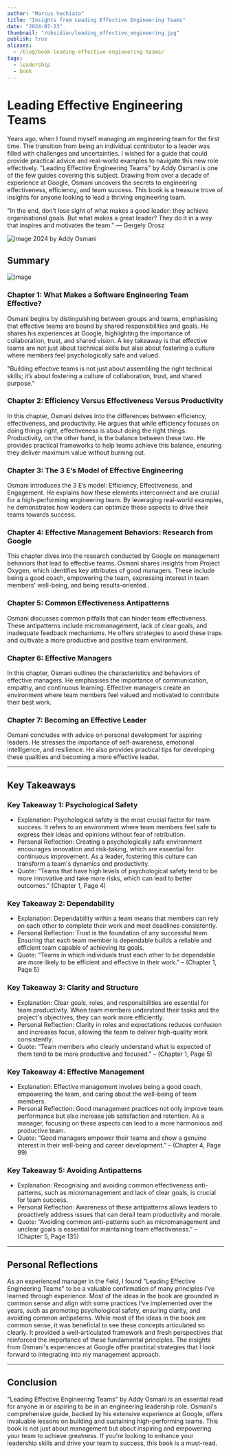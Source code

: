 ```yaml
---
author: "Marcus Vechiato"
title: "Insights from Leading Effective Engineering Teams"
date: "2024-07-23"
thumbnail: "/obsidian/leading_effective_engineering.jpg"
publish: true
aliases: 
  - /blog/book-leading-effective-engineering-teams/
tags: 
  - leadership
  - book
--- 
```


# **Leading Effective Engineering Teams**

 Years ago, when I found myself managing an engineering team for the first time. The transition from being an individual contributor to a leader was filled with challenges and uncertainties. I wished for a guide that could provide practical advice and real-world examples to navigate this new role effectively. "Leading Effective Engineering Teams" by Addy Osmani is one of the few guides covering this subject. Drawing from over a decade of experience at Google, Osmani uncovers the secrets to engineering effectiveness, efficiency, and team success. This book is a treasure trove of insights for anyone looking to lead a thriving engineering team.

"In the end, don’t lose sight of what makes a good leader: they achieve organisational goals. But what makes a great leader? They do it in a way that inspires and motivates the team." — Gergely Orosz 

![image](/obsidian/leading_effective_engineering.jpg)
2024 by Addy Osmani

## Summary
![image](/obsidian/mindmap_leading_effecting_engineering_teams.png)
### **Chapter 1: What Makes a Software Engineering Team Effective?** 
Osmani begins by distinguishing between groups and teams, emphasising that effective teams are bound by shared responsibilities and goals. He shares his experiences at Google, highlighting the importance of collaboration, trust, and shared vision. A key takeaway is that effective teams are not just about technical skills but also about fostering a culture where members feel psychologically safe and valued.

"Building effective teams is not just about assembling the right technical skills; it’s about fostering a culture of collaboration, trust, and shared purpose." 

### **Chapter 2: Efficiency Versus Effectiveness Versus Productivity**
In this chapter, Osmani delves into the differences between efficiency, effectiveness, and productivity. He argues that while efficiency focuses on doing things right, effectiveness is about doing the right things. Productivity, on the other hand, is the balance between these two. He provides practical frameworks to help teams achieve this balance, ensuring they deliver maximum value without burning out.

### **Chapter 3: The 3 E’s Model of Effective Engineering**
Osmani introduces the 3 E’s model: Efficiency, Effectiveness, and Engagement. He explains how these elements interconnect and are crucial for a high-performing engineering team. By leveraging real-world examples, he demonstrates how leaders can optimize these aspects to drive their teams towards success.

### **Chapter 4: Effective Management Behaviors: Research from Google**
This chapter dives into the research conducted by Google on management behaviors that lead to effective teams. Osmani shares insights from Project Oxygen, which identifies key attributes of good managers. These include being a good coach, empowering the team, expressing interest in team members' well-being, and being results-oriented..

### **Chapter 5: Common Effectiveness Antipatterns**
Osmani discusses common pitfalls that can hinder team effectiveness. These antipatterns include micromanagement, lack of clear goals, and inadequate feedback mechanisms. He offers strategies to avoid these traps and cultivate a more productive and positive team environment.

### **Chapter 6: Effective Managers**
In this chapter, Osmani outlines the characteristics and behaviors of effective managers. He emphasises the importance of communication, empathy, and continuous learning. Effective managers create an environment where team members feel valued and motivated to contribute their best work.

### **Chapter 7: Becoming an Effective Leader**
Osmani concludes with advice on personal development for aspiring leaders. He stresses the importance of self-awareness, emotional intelligence, and resilience. He also provides practical tips for developing these qualities and becoming a more effective leader.

--- 

## **Key Takeaways**

### **Key Takeaway 1: Psychological Safety**
- Explanation: Psychological safety is the most crucial factor for team success. It refers to an environment where team members feel safe to express their ideas and opinions without fear of retribution.
- Personal Reflection: Creating a psychologically safe environment encourages innovation and risk-taking, which are essential for continuous improvement. As a leader, fostering this culture can transform a team's dynamics and productivity.
- Quote: “Teams that have high levels of psychological safety tend to be more innovative and take more risks, which can lead to better outcomes.” (Chapter 1, Page 4)

### **Key Takeaway 2: Dependability**
- Explanation: Dependability within a team means that members can rely on each other to complete their work and meet deadlines consistently.
- Personal Reflection: Trust is the foundation of any successful team. Ensuring that each team member is dependable builds a reliable and efficient team capable of achieving its goals.
- Quote: “Teams in which individuals trust each other to be dependable are more likely to be efficient and effective in their work.” – (Chapter 1, Page 5)

### **Key Takeaway 3: Clarity and Structure**
- Explanation: Clear goals, roles, and responsibilities are essential for team productivity. When team members understand their tasks and the project's objectives, they can work more efficiently.
- Personal Reflection: Clarity in roles and expectations reduces confusion and increases focus, allowing the team to deliver high-quality work consistently.
- Quote: “Team members who clearly understand what is expected of them tend to be more productive and focused.” – (Chapter 1, Page 5)

### **Key Takeaway 4: Effective Management**
- Explanation: Effective management involves being a good coach, empowering the team, and caring about the well-being of team members.
- Personal Reflection: Good management practices not only improve team performance but also increase job satisfaction and retention. As a manager, focusing on these aspects can lead to a more harmonious and productive team.
- Quote: “Good managers empower their teams and show a genuine interest in their well-being and career development.” – (Chapter 4, Page 99)

### **Key Takeaway 5: Avoiding Antipatterns**
- Explanation: Recognising and avoiding common effectiveness anti-patterns, such as micromanagement and lack of clear goals, is crucial for team success.
- Personal Reflection: Awareness of these antipatterns allows leaders to proactively address issues that can derail team productivity and morale.
- Quote: “Avoiding common anti-patterns such as micromanagement and unclear goals is essential for maintaining team effectiveness.” – (Chapter 5, Page 135)

--- 

## **Personal Reflections**

As an experienced manager in the field, I found "Leading Effective Engineering Teams" to be a valuable confirmation of many principles I've learned through experience. Most of the ideas in the book are grounded in common sense and align with some practices I've implemented over the years, such as promoting psychological safety, ensuring clarity, and avoiding common antipaterns. While most of the ideas in the book are common sense, it was beneficial to see these concepts articulated so clearly. It provided a well-articulated framework and fresh perspectives that reinforced the importance of these fundamental principles. The insights from Osmani's experiences at Google offer practical strategies that I look forward to integrating into my management approach.

--- 

## **Conclusion**

"Leading Effective Engineering Teams" by Addy Osmani is an essential read for anyone in or aspiring to be in an engineering leadership role. Osmani's comprehensive guide, backed by his extensive experience at Google, offers invaluable lessons on building and sustaining high-performing teams. This book is not just about management but about inspiring and empowering your team to achieve greatness. If you're looking to enhance your leadership skills and drive your team to success, this book is a must-read.



